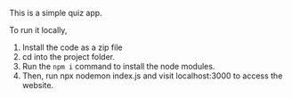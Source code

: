 This is a simple quiz app.

To run it locally,

1. Install the code as a zip file
2. cd into the project folder.
3. Run the ```npm i``` command to install the node modules.
4. Then, run npx nodemon index.js and visit localhost:3000 to access the website.
